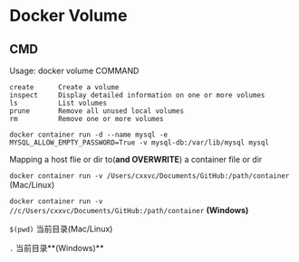 # Docker Volume

## CMD

Usage:  docker volume COMMAND

    create      Create a volume
    inspect     Display detailed information on one or more volumes
    ls          List volumes
    prune       Remove all unused local volumes
    rm          Remove one or more volumes

`docker container run -d --name mysql -e MYSQL_ALLOW_EMPTY_PASSWORD=True -v mysql-db:/var/lib/mysql mysql`

Mapping a host flie or dir to(**and OVERWRITE**) a container file or dir

`docker container run -v /Users/cxxvc/Documents/GitHub:/path/container` (Mac/Linux)

`docker container run -v //c/Users/cxxvc/Documents/GitHub:/path/container` **(Windows)**

`$(pwd)` 当前目录(Mac/Linux)

`.` 当前目录**(Windows)**

